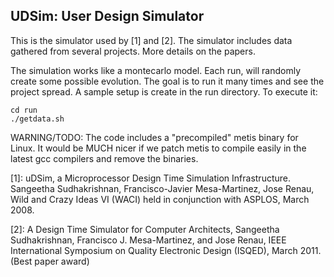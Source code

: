 
## UDSim: User Design Simulator

This is the simulator used by [1] and [2]. The simulator includes data gathered from several projects. More details on the papers.


The simulation works like a montecarlo model. Each run, will randomly create some possible evolution. The goal is to run it many times and
see the project spread. A sample setup is create in the run directory. To execute it:

```
cd run
./getdata.sh
```

WARNING/TODO: The code includes a "precompiled" metis binary for Linux. It would be MUCH nicer if we patch metis to compile easily in the latest gcc compilers and remove the binaries.


[1]: uDSim, a Microprocessor Design Time Simulation Infrastructure. Sangeetha Sudhakrishnan, Francisco-Javier Mesa-Martinez, Jose Renau, Wild and Crazy Ideas VI (WACI) held in conjunction with ASPLOS, March 2008. 

[2]: A Design Time Simulator for Computer Architects, Sangeetha Sudhakrishnan, Francisco J. Mesa-Martinez, and Jose Renau, IEEE International Symposium on Quality Electronic Design (ISQED), March 2011. (Best paper award) 

